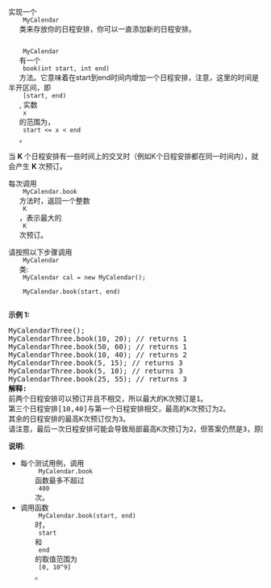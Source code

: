 <html>
 <body>
  <p>
   实现一个
   <code>
    MyCalendar
   </code>
   类来存放你的日程安排，你可以一直添加新的日程安排。
  </p>
  <p>
   <code>
    MyCalendar
   </code>
   有一个
   <code>
    book(int start, int end)
   </code>
   方法。它意味着在start到end时间内增加一个日程安排，注意，这里的时间是半开区间，即
   <code>
    [start, end)
   </code>
   , 实数
   <code>
    x
   </code>
   的范围为，
   <code>
    start &lt;= x &lt; end
   </code>
   。
  </p>
  <p>
   当
   <strong>
    K
   </strong>
   个日程安排有一些时间上的交叉时（例如K个日程安排都在同一时间内），就会产生
   <strong>
    K
   </strong>
   次预订。
  </p>
  <p>
   每次调用
   <code>
    MyCalendar.book
   </code>
   方法时，返回一个整数
   <code>
    K
   </code>
   ，表示最大的
   <code>
    K
   </code>
   次预订。
  </p>
  <p>
   请按照以下步骤调用
   <code>
    MyCalendar
   </code>
   类:
   <code>
    MyCalendar cal = new MyCalendar();
   </code>
   <code>
    MyCalendar.book(start, end)
   </code>
  </p>
  <p>
   <strong>
    示例 1:
   </strong>
  </p>
  <pre>
MyCalendarThree();
MyCalendarThree.book(10, 20); // returns 1
MyCalendarThree.book(50, 60); // returns 1
MyCalendarThree.book(10, 40); // returns 2
MyCalendarThree.book(5, 15); // returns 3
MyCalendarThree.book(5, 10); // returns 3
MyCalendarThree.book(25, 55); // returns 3
<strong>解释:</strong> 
前两个日程安排可以预订并且不相交，所以最大的K次预订是1。
第三个日程安排[10,40]与第一个日程安排相交，最高的K次预订为2。
其余的日程安排的最高K次预订仅为3。
请注意，最后一次日程安排可能会导致局部最高K次预订为2，但答案仍然是3，原因是从开始到最后，时间[10,20]，[10,40]和[5,15]仍然会导致3次预订。
</pre>
  <p>
   <strong>
    说明:
   </strong>
  </p>
  <ul>
   <li>
    每个测试用例，调用
    <code>
     MyCalendar.book
    </code>
    函数最多不超过
    <code>
     400
    </code>
    次。
   </li>
   <li>
    调用函数
    <code>
     MyCalendar.book(start, end)
    </code>
    时，
    <code>
     start
    </code>
    和
    <code>
     end
    </code>
    的取值范围为
    <code>
     [0, 10^9]
    </code>
    。
   </li>
  </ul>
 </body>
</html>